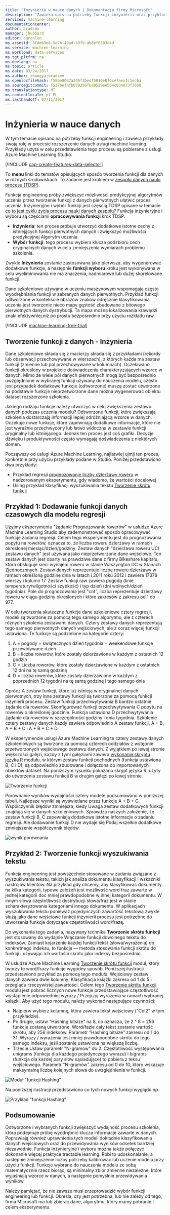 ```yaml
---
title: "Inżynieria w nauce danych | Dokumentacja firmy Microsoft"
description: "Zawiera opis na potrzeby funkcji inżynierii oraz przykłady swoją rolę w procesie rozszerzenie danych usługi machine learning."
services: machine-learning
documentationcenter: 
author: bradsev
manager: jhubbard
editor: cgronlun
ms.assetid: 3fde69e8-5e7b-49ad-b3fb-ab8ef6503a4d
ms.service: machine-learning
ms.workload: data-services
ms.tgt_pltfrm: na
ms.devlang: na
ms.topic: article
ms.date: 03/24/2017
ms.author: zhangya;bradsev
ms.openlocfilehash: f586e8087a246f3bedf5010e8f6ce7aea1c1ec6a
ms.sourcegitcommit: f537befafb079256fba0529ee554c034d73f36b0
ms.translationtype: MT
ms.contentlocale: pl-PL
ms.lasthandoff: 07/11/2017
---
```

# <a name="feature-engineering-in-data-science"></a>Inżynieria w nauce danych
W tym temacie opisano na potrzeby funkcji engineering i zawiera przykłady swoją rolę w procesie rozszerzenie danych usługi machine learning. Przykłady użyta w celu przedstawienia tego procesu są pobierane z usługi Azure Machine Learning Studio. 

[!INCLUDE [cap-create-features-data-selector](../../includes/cap-create-features-selector.md)]

To **menu** linki do tematów opisujących sposób tworzenia funkcji dla danych w różnych środowiskach. To zadanie jest krokiem w [zespołu danych nauki procesu (TDSP)](https://azure.microsoft.com/documentation/learning-paths/cortana-analytics-process/).

Funkcja engineering próby zwiększyć możliwości predykcyjnej algorytmów uczenia przez tworzenie funkcji z danych pierwotnych ułatwić proces uczenia. Inżynieryjne i wybór funkcji jest częścią TDSP opisane w temacie [co to jest cyklu życia procesu nauki danych zespołu?](data-science-process-overview.md) Funkcja inżynieryjne i wyboru są częściami **opracowywania funkcji** krok TDSP. 

* **Inżynieria**: ten proces próbuje utworzyć dodatkowe istotne cechy z istniejących funkcji pierwotnych danych i zwiększyć możliwości predykcyjnej Algorytm uczenia.
* **Wybór funkcji**: tego procesu wybiera klucza podzbioru cech oryginalnych danych w celu zmniejszenia wymiarach problemu szkolenia.

Zwykle **Inżynieria** zostanie zastosowana jako pierwsza, aby wygenerować dodatkowe funkcje, a następnie **funkcji wyboru** kroku jest wykonywana w celu wyeliminowania nie ma znaczenia, nadmiarowe lub dużej skorelowane funkcji.

Dane szkoleniowe używane w uczeniu maszynowym wspomagają często wyodrębniania funkcji w zebranych danych pierwotnych. Przykład funkcji odtworzone w kontekście obrazów znaków odręcznie klasyfikowania uczenia jest tworzenie nieco mapy gęstość zbudowane z bitowego pierwotnych danych dystrybucji. Ta mapa można lokalizowania krawędzi znaki efektywniej niż po prostu bezpośrednio przy użyciu rozkładu raw.

[!INCLUDE [machine-learning-free-trial](../../includes/machine-learning-free-trial.md)]

## <a name="creating-features-from-your-data---feature-engineering"></a>Tworzenie funkcji z danych - Inżynieria
Dane szkoleniowe składa się z macierzy składa się z przykładami (rekordy lub obserwacji przechowywane w wierszach), z których każda ma zestaw funkcji (zmienne lub pól przechowywane w kolumnach). Oczekiwano funkcji określony w projekcie doświadczenia charakteryzujących wzorce w danych. Mimo że wiele pól danych pierwotnych mogą być bezpośrednio uwzględnione w wybranej funkcji używany do nauczenia modelu, często jest przypadek dodatkowe funkcje (odtworzone) muszą zostać utworzone na podstawie funkcje nieprzetworzone dane można wygenerować obiektu dataset rozszerzone szkolenia.

Jakiego rodzaju funkcje należy utworzyć w celu zwiększenia zestawu danych podczas uczenia modelu? Odtworzone funkcji, które zwiększają szkolenia dostarczają informacji lepiej odróżniającą wzorce w danych. Oczekuje nowe funkcje, które zapewniają dodatkowe informacje, które nie jest wyraźnie przechwycony lub łatwo widoczna w zestawie funkcji oryginalny lub istniejącego. Jednak ten proces jest coś grafiki. Decyzje dźwięku i produktywności często wymagają doświadczenia z niektórych domen.

Począwszy od usługi Azure Machine Learning, najłatwiej ujmij ten proces, konkretnie przy użyciu przykłady podane w Studio. Poniżej przedstawiono dwa przykłady:

* Przykład regresji [prognozowanie liczby dzierżawy roweru](http://gallery.cortanaintelligence.com/Experiment/Regression-Demand-estimation-4) w nadzorowanym eksperymentu, gdy wiadomo, że wartości docelowej
* Using przykład klasyfikacji wyszukiwania tekstu [Tworzenie skrótu funkcji](https://msdn.microsoft.com/library/azure/c9a82660-2d9c-411d-8122-4d9e0b3ce92a/)

## <a name="example-1-adding-temporal-features-for-regression-model"></a>Przykład 1: Dodawanie funkcji danych czasowych dla modelu regresji
Użyjmy eksperymentu "żądanie Prognozowanie rowerów" w usłudze Azure Machine Learning Studio aby zademonstrować sposób opracowywać funkcje zadania regresji. Celem tego eksperymentu jest do prognozowania popytu na rowerów, oznacza to, że liczba roweru dzierżawy w ramach określonej miesiąc/dzień/godziny. Zestaw danych "dzierżawa roweru UCI zestawu danych" jest używana jako nieprzetworzone dane wejściowe. Ten zestaw danych jest oparty na prawdziwe dane z firmy Bikeshare kapitału, która obsługuje sieci wynajem roweru w stanie Waszyngton DC w Stanach Zjednoczonych. Zestaw danych reprezentuje liczbę roweru dzierżawy w ramach określoną godzinę dnia w latach i 2011 roku 2012 i zawiera 17379 wierszy i kolumn 17. Zestaw funkcji raw zawiera pogodą (knie temperatury/wilgotności szybkość) i typ dzień (dni wolnych/dzień tygodnia). Pole do prognozowania jest "cnt", liczba reprezentuje dzierżawy roweru w ciągu godziny określonych i które zakresów z zakresu od 1 do 977.

W celu tworzenia skuteczne funkcje dane szkoleniowe cztery regresji, modeli są tworzone za pomocą tego samego algorytmu, ale z czterech różnych szkolenia zestawami danych. Cztery zestawy danych reprezentują tego samego pierwotnych danych wejściowych, ale z coraz więcej funkcji ustawiona. Te funkcje są podzielone na kategorie cztery:

1. A = pogody + świątecznych dzień tygodnia + weekendowe funkcje przewidywane dzień
2. B = liczba rowerów, które zostały dzierżawione w każdym z ostatnich 12 godzin
3. C = Liczba rowerów, które zostały dzierżawione w każdym z ostatnich 12 dni na tę samą godzinę
4. D = liczba rowerów, które zostały dzierżawione w każdym z poprzednich 12 tygodni na tę samą godzinę i tego samego dnia

Oprócz A zestaw funkcji, które już istnieją w oryginalnej danych pierwotnych, trzy inne zestawy funkcji są tworzone za pomocą funkcji inżynierii procesu. Zestaw funkcji przechwytywania B bardzo ostatnie żądanie dla rowerów. Skonfigurować funkcji przechwytywania C popytu na rowerów o określonej godzinie. Funkcja ustawiona D przechwytywania żądanie dla rowerów w szczególności godziny i dnia tygodnia. Szkolenie cztery zestawy danych każdy zawiera odpowiednio A zestaw funkcji, A + B, A + B + C i A + B + C + D.

W eksperymencie usługi Azure Machine Learning te cztery zestawy danych szkoleniowych są tworzone za pomocą czterech oddziałów z wstępnie przetworzonych wejściowego zestawu danych. Z wyjątkiem po lewej stronie większości gałęzi, każdy z tymi gałęziami zawiera [wykonanie skryptu języka R](https://msdn.microsoft.com/library/azure/30806023-392b-42e0-94d6-6b775a6e0fd5/) modułu, w którym zestaw funkcji pochodnych (funkcja ustawiona B, C i D), są odpowiednio zbudowane i dołączona do importowanych obiektów dataset. Na poniższym rysunku pokazano skrypt języka R, użyty do utworzenia zestawu funkcji B w drugim gałęzi po lewej stronie.

![Tworzenie funkcji](./media/machine-learning-data-science-create-features/addFeature-Rscripts.png)

Porównanie wyników wydajności cztery modele podsumowano w poniższej tabeli. Najlepsze wyniki są wyświetlane przez funkcje A + B + C. Współczynnik błędów zmniejsza, kiedy Uwaga zestaw dodatkowych funkcji znajdują się w danych szkoleniowych. Sprawdza naszych założenie, że zestaw funkcji B, C zapewniają dodatkowe istotne informacje o zadaniu regresji. Ale dodawanie funkcji D nie wydaje się Podaj wszelkie dodatkowe zmniejszenie współczynnik błędów.

![wynik porównania](./media/machine-learning-data-science-create-features/result1.png)

## <a name="example2"></a>Przykład 2: Tworzenie funkcji wyszukiwania tekstu
Funkcja engineering jest powszechnie stosowane w zadania związane z wyszukiwania tekstu, takich jak analiza dokumentu klasyfikacji i wskaźniki nastrojów klientów. Na przykład gdy chcemy, aby klasyfikować dokumenty na kilka kategorii, typowe założeń jest możliwość word fraz zawarte w jednej kategorii doc mniej prawdopodobne w innej kategorii dokumentu. W innym słowa częstotliwość dystrybucji słowa/fraz jest w stanie scharakteryzowania kategoriami innego dokumentu. W aplikacjach wyszukiwania tekstu ponieważ pojedynczych zawartość tekstową zwykle służą jako dane wejściowe funkcji inżynierii procesu jest potrzebne do utworzenia funkcje dotyczące częstotliwości word/frazę.

Do wykonania tego zadania, nazywany technika **Tworzenie skrótu funkcji** jest stosowany do wydajnie Włączanie funkcji dowolnego tekstu do indeksów. Zamiast kojarzenie każdej funkcji tekst (słowa/wyrażenia) do konkretnego indeksu, to funkcje — metoda stosowania funkcji skrótu do funkcji i używając ich wartości skrótu jako indeksy bezpośrednio.

W usłudze Azure Machine Learning [Tworzenie skrótu funkcji](https://msdn.microsoft.com/library/azure/c9a82660-2d9c-411d-8122-4d9e0b3ce92a/) moduł, który tworzy te word/frazy funkcje wygodny sposób. Poniższej ilustracji przedstawiono przykład za pomocą tego modułu. Wejściowy zestaw danych zawiera dwie kolumny: Klasyfikacja książki zakresu od 1 do 5 i przeglądu rzeczywistej zawartości. Celem tego [Tworzenie skrótu funkcji](https://msdn.microsoft.com/library/azure/c9a82660-2d9c-411d-8122-4d9e0b3ce92a/) modułu jest pobrać licznych nowe funkcje przedstawiające częstotliwość wystąpienie odpowiedniej wyrazy / Przejrzyj wyrażenia w ramach wybranej książki. Aby użyć tego modułu, należy wykonać następujące czynności:

* Najpierw wybierz kolumnę, która zawiera tekst wejściowy ("Col2" w tym przykładzie).
* Po drugie, ustaw "Hashing bitsize" na 8, co oznacza, że 2 ^ 8 = 256 funkcje zostaną utworzone. Word/fazie cały tekst zostanie wartość skrótu, aby 256 indeksów. Parametr "Hashing bitsize" zakresu od 1 do 31. Wyrazy / wyrażenia jest mniej prawdopodobne skrótu do tego samego indeksu, jeśli zostanie ustawiona na większą liczbę.
* Trzecie Ustaw parametr "N-gramów" do 2. Częstotliwość występowania unigrams (funkcja dla każdego pojedynczego wyrazu) i bigrams (funkcja dla każdej pary słów sąsiadujące) to pobiera z teksu wejściowego. Parametr "N-gramów" zakresu od 0 do 10, który wskazuje maksymalną liczbę kolejnych słowa do uwzględnienia w funkcji.  

![Moduł "funkcji Hashing"](./media/machine-learning-data-science-create-features/feature-Hashing1.png)

Na poniższej ilustracji przedstawiono co tych nowych funkcji wyglądu np.

![Przykład "funkcji Hashing"](./media/machine-learning-data-science-create-features/feature-Hashing2.png)

## <a name="conclusion"></a>Podsumowanie
Odtworzone i wybranych funkcji zwiększyć wydajność procesu szkolenia, która podejmuje próbę wyodrębnić klucza informacje zawarte w danych. Poprawiają również uprawnienia tych modeli dokładnie klasyfikowania danych wejściowych oraz do przewidywania wyników odsetek bardziej niezawodnie. Funkcja inżynieryjne i wyboru można także połączyć dokonanie więcej praktyce tractable learning. Robi to udoskonalanie, a następnie zmniejszenie liczby potrzeby kalibrować lub uczenie modelu przy użyciu funkcji. Funkcje wybrane do nauczenia modelu ze sobą matematycznie rzecz biorąc, są minimalny zbiór zmienne niezależne, które wyjaśniają wzorce w danych, a następnie pomyślnie przewidywania wyników.

Należy pamiętać, że nie zawsze musi przeprowadzić wybór funkcji engineering lub funkcji. Określa, czy jest potrzebna, lub nie zależy od tego, firma Microsoft ma lub zbierać dane, algorytmu, który mamy pobranie i celem eksperymentu.

